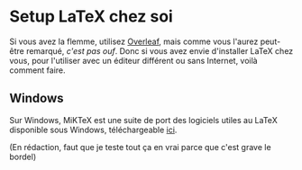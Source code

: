 # Setup LaTeX chez soi

Si vous avez la flemme, utilisez [Overleaf](https://www.overleaf.com/), mais comme vous l'aurez peut-être remarqué, _c'est pas ouf_. Donc si vous avez envie d'installer LaTeX chez vous,
pour l'utiliser avec un éditeur différent ou sans Internet, voilà comment faire.

## Windows

Sur Windows, MiKTeX est une suite de port des logiciels utiles au LaTeX disponible sous Windows, téléchargeable [ici](https://miktex.org/download).

(En rédaction, faut que je teste tout ça en vrai parce que c'est grave le bordel)
